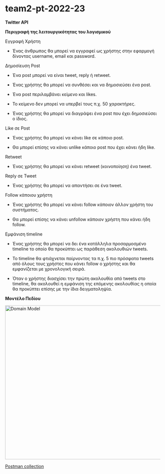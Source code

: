 # team2-pt-2022-23
**Twitter API**

**Περιγραφή της λειτουργικότητας του λογισμικού**

Εγγραφή Χρήστη

  -  Ένας άνθρωπος θα μπορεί να εγγραφεί ως χρήστης στην εφαρμογή δίνοντας username, email και password.

Δημοσίευση Post

-  Ένα post μπορεί να είναι tweet, reply ή retweet.

-  Ένας χρήστης θα μπορεί να συνθέσει και να δημοσιεύσει ένα post.

-  Ένα post περιλαμβάνει κείμενο και likes.

-  Το κείμενο δεν μπορεί να υπερβεί τους π.χ. 50 χαρακτήρες.

-  Ένας χρήστης θα μπορεί να διαγράψει ένα post που έχει δημοσιεύσει ο ίδιος.


Like σε Post

-  Ένας χρήστης θα μπορεί να κάνει like σε κάποιο post.

-  Θα μπορεί επίσης να κάνει unlike κάποιο post που έχει κάνει ήδη like.

Retweet

  -  Ένας χρήστης θα μπορεί να κάνει retweet (κοινοποίηση) ένα tweet. 

Reply σε Tweet

  -  Ένας χρήστης θα μπορεί να απαντήσει σε ένα tweet. 

Follow κάποιου χρήστη

  -  Ένας χρήστης θα μπορεί να κάνει follow κάποιον άλλον χρήστη του συστήματος. 

  -  Θα μπορεί επίσης να κάνει unfollow κάποιον χρήστη που κάνει ήδη follow.  

Εμφάνιση timeline

  -  Ένας χρήστης θα μπορεί να δει ένα κατάλληλα προσαρμοσμένο timeline το οποίο θα προκύπτει ως παράθεση ακολουθιών tweets. 

  -  Το timeline θα φτιάχνεται παίρνοντας τα π.χ. 5 πιο πρόσφατα tweets από όλους τους χρήστες που κάνει follow ο χρήστης και θα εμφανίζεται με χρονολογική σειρά.  

  -  Όταν ο χρήστης διασχίσει την πρώτη ακολουθία από tweets στο timeline, θα ακολουθεί η εμφάνιση της επόμενης ακολουθίας η οποία θα προκύπτει επίσης με την ίδια δειγματοληψία.

**Μοντέλο Πεδίου**

<img src="https://github.com/softeng-aueb/team2-pt-2022-23/blob/main/domainModelNew.png" alt="Domain Model" style="height: 500px; width:700px;"/>

[Postman collection](https://github.com/softeng-aueb/team2-pt-2022-23/blob/main/Twitter.postman_collection.json)